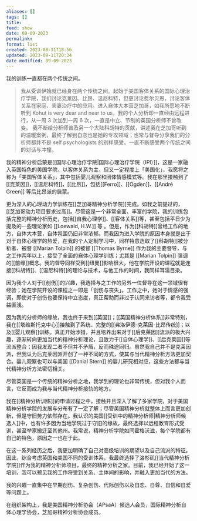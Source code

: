 ```yaml
---
aliases: []
tags: []
title: 
feed: show
date: 09-09-2023
permalink: 
format: list
created: 2023-08-31T18:56
updated: 2023-09-11T20:34
date modified: 09-09-2023
---
```

我的训练一直都在两个传统之间。

> 我从受训伊始就已经身在两个传统之间。起始于美国客体关系的国际心理治疗学院，我们讨论克莱因、比昂、温尼科特，但更讨论费尔贝恩，讨论客体关系在家庭、夫妻治疗中的应用。进入自体大本营芝加哥，如我所愿地不断听到 Kohut is very dear and near to us，我的个人分析却一直经由远程进行，从一周 3 次加到一周 6 次，一直是中立、节制的英国分析师不曾改变。
我不断给分析师普及另一个大陆科胡特的贡献，讲述我在芝加哥听到的温暖案例，最终了解到自恋也是她的专攻领域；也常与督导分享我们的分析师都并不是 self psychologists 的别样感受。一直不断感受两个传统之间的对话与冲撞。

我的精神分析启蒙是[[国际心理治疗学院|国际心理治疗学院（IPI）]]，这是一家融入英国特色的美国学院，以客体关系为主，但又一定程度上「美国化」，我愿将之称为「美国客体关系」，其中包括婴儿观察和团体情感模式等。我在那里接触到了[[克莱因]]，[[温尼科特]]，[[比昂]]，包括[[Ferro]]、[[Ogden]]、[[André Green]] 等后比昂派的启蒙。

更为深入的心理动力学训练在[[芝加哥精神分析学院]]完成。如我之前提过的，[[芝加哥动力项目要求过高]]。尽管这是一个非常全面、丰富的学院，我的训练包括完整的精神分析历史，包括[[自我心理学]]、[[客体关系]]等，甚至包括平日少为提及的一些理论家如 [[Loewald, H.W.]] 等 。但是，作为[[科胡特]]曾经工作的地方，自体大本营，自体氛围仍旧非常浓郁。而我因为进入学院的原因本身就是出于对于自体心理学的热爱，在我的个人定制学习中，同样特意选取了[[科胡特]]被分析者、被督 [[Marian Tolpin]] 的被督 [[Thomas Byrne]] 作为我的主要督导，与之工作两年以上，接受了全面的自体心理学训练；尤其是 [[Marian Tolpin]] 强调的[[前缘]]概念。我的督导同样受到[[纽曼]]影响很大，他在学院开设的课程就是连接[[科胡特]]、[[温尼科特]]的理论与技术，与他工作的时间，我同样耳濡目染。

因为我个人对于[[创伤]]的兴趣，我选择与之工作的另外一位督导在这一领域很有经验；她在学院开设的课程之一即是「创伤与丧失」。工作之中，她对于情感的强调，即使对于创伤也要保持中立态度，真正帮助而非过于认同来访者等，都令我受益匪浅。

因为我的分析师的缘故，我也终于来到[[英国]]；[[英国精神分析体系]]非常特别，我在[[塔维斯托克中心]]接触到了系统、完整的[[弗洛伊德-克莱因-比昂传统]]；以及[[婴儿观察]]训练。真正开始涉猎，并且培养出来对于[[后克莱因]]流派的极大兴趣，逐渐转向更加当代的精神分析理论，且致力于[[自体心理学]]、[[后克莱因]]等流派整合；因我发现二者不但并不矛盾，反而殊途同归。虽然我自己并不是克莱因派，但我认为后克莱因派开创了一种不同的方式，使其与当代精神分析方法更加契合。婴儿观察也可以与美国 [[Danial Stern]] 的婴儿研究相对应，这些方法都与当代精神分析方法密切相关。

尽管英国是一个传统的精神分析之地，我学到的理论也非常传统，但对我个人而言，它反而成为我与当代精神分析接轨的地方。

我在[[精神分析训练]]的申请过程之中，接触并且深入了解了多家学院，对于美国精神分析学院的发展与分布有了一定了解；尽管美国精神分析就整体上而言更加创新，但是守旧势力依然存在。我认识的美国[[受训中的精神分析师|精神分析师候选人]]中，也有许多因为当地学院过于守旧的缘故，最终选择以远程教育形式受训，甚至举家搬迁至其他州。我常说，精神分析学院如同霍格沃滋，每个学院都有自己的特色，原因之一也在于此。

在这一系列经历之后，我更加明确了自己对高级培训的期望以及自己流派的特征。因此，综合考虑英国和美国不同的受训体系，我最终选择了洛杉矶[[当代精神分析学院]]作为我的精神分析师项目，最终的精神分析之家。目前，我已经开始了这一培训，我可以预见我的工作将受到关系、主体间的影响，并融入更加当代的方法。

我的兴趣一直集中在早期创伤、复杂创伤、代际创伤以及自恋、自尊、自信和自爱等问题上。

在组织架构上，我是美国精神分析协会（APsaA）候选人会员，国际精神分析自体心理学协会，芝加哥精神分析协会成员。